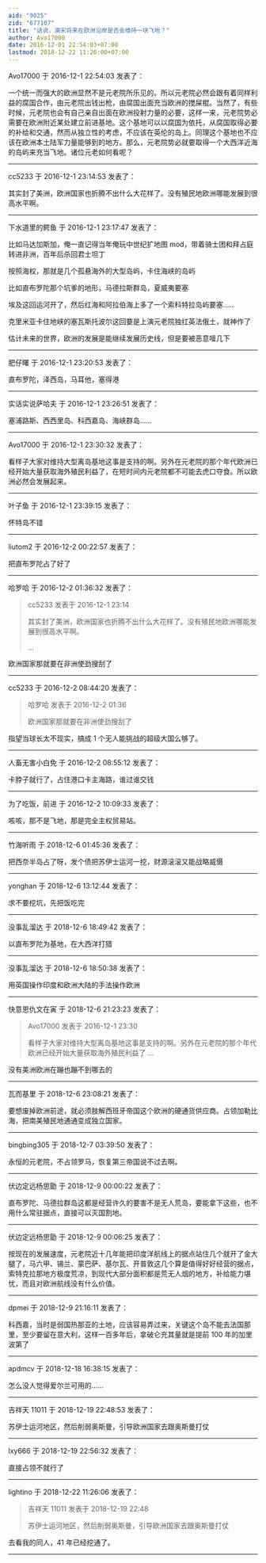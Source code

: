 ```yaml
---
aid: "9025"
zid: "677107"
title: "话说，澳宋将来在欧洲沿岸是否会维持一块飞地？"
author: Avo17000
date: 2016-12-01 22:54:03+07:00
lastmod: 2018-12-22 11:26:00+07:00
---
```


Avo17000 于 2016-12-1 22:54:03 发表了：

一个统一而强大的欧洲显然不是元老院所乐见的。所以元老院必然会跟有着同样利益的腐国合作，由元老院出钱出枪，由腐国出面充当欧洲的搅屎棍。当然了，有些时候，元老院也会有自己亲自出面在欧洲投射力量的必要，这样一来，元老院势必需要在欧洲附近某处建立前进基地。这个基地可以以腐国为依托，从腐国取得必要的补给和交通，然而从独立性的考虑，不应该在英伦的岛上。同理这个基地也不应该在欧洲本土陆军力量能够到的地方。那么，元老院势必就要取得一个大西洋近海的岛屿来充当飞地。诸位元老如何看呢？

---

cc5233 于 2016-12-1 23:14:53 发表了：

其实封了美洲，欧洲国家也折腾不出什么大花样了。没有殖民地欧洲哪能发展到很高水平啊。

---

下水道里的鳄鱼 于 2016-12-1 23:17:47 发表了：

比如马达加斯加，俺一直记得当年俺玩中世纪扩地图 mod，带着骑士团和拜占庭转进非洲，百年后杀回君士坦丁

按照海权，那就是几个孤悬海外的大型岛屿，卡住海峡的岛屿

比如直布罗陀那个坑爹的地形，马德拉斯群岛，夏威夷要塞

埃及这回运河开了，然后红海和阿拉伯海上多了一个索科特拉岛屿要塞……

克里米亚卡住地峡的塞瓦斯托波尔这回要是上演元老院独扛英法俄土，就神作了

估计未来的世界，欧洲的发展是能继续发展历史线，但是要被恶意噎几下

---

肥仔曙 于 2016-12-1 23:20:53 发表了：

直布罗陀，泽西岛，马耳他，塞得港

---

实话实说萨哈夫 于 2016-12-1 23:26:51 发表了：

塞浦路斯、西西里岛、科西嘉岛、海峡群岛……

---

Avo17000 于 2016-12-1 23:30:32 发表了：

看样子大家对维持大型离岛基地这事是支持的啊。另外在元老院的那个年代欧洲已经开始大量获取海外殖民利益了，在短时间内元老院都不可能去虎口夺食。所以欧洲必然会发展起来。

---

叶子鱼 于 2016-12-1 23:39:15 发表了：

怀特岛不错

---

liutom2 于 2016-12-2 00:22:57 发表了：

把直布罗陀占了好了

---

哈罗哈 于 2016-12-2 01:36:32 发表了：

> cc5233 发表于 2016-12-1 23:14
>
> 其实封了美洲，欧洲国家也折腾不出什么大花样了。没有殖民地欧洲哪能发展到很高水平啊。
>
> ...

欧洲国家那就要在非洲使劲搜刮了

---

cc5233 于 2016-12-2 08:44:20 发表了：

> 哈罗哈 发表于 2016-12-2 01:36
>
> 欧洲国家那就要在非洲使劲搜刮了

指望当球长太不现实，搞成 1 个无人能挑战的超级大国么够了。

---

人畜无害小白免 于 2016-12-2 08:55:12 发表了：

卡脖子就行了，占住港口卡主海路，谁过谁交钱

---

为了吃饭，前进 于 2016-12-2 10:09:33 发表了：

咳咳，那不是飞地，那是完全主权贸易站。

---

竹海听雨 于 2018-12-6 01:45:36 发表了：

把西奈半岛占了呀，发个债把苏伊士运河一挖，财源滚滚又能战略威慑

---

yonghan 于 2018-12-6 13:12:44 发表了：

求不要挖坑，先把饭吃完

---

没事乱溜达 于 2018-12-6 18:49:42 发表了：

以直布罗陀为基地，在大西洋打猎

---

没事乱溜达 于 2018-12-6 18:50:38 发表了：

用英国操作印度和欧洲大陆的手法操作欧洲

---

快意恩仇文在寅 于 2018-12-6 21:23:23 发表了：

> Avo17000 发表于 2016-12-1 23:30
>
> 看样子大家对维持大型离岛基地这事是支持的啊。另外在元老院的那个年代欧洲已经开始大量获取海外殖民利益了 ...

没有美洲欧洲在蹦也蹦不到哪去的

---

瓦而基里 于 2018-12-6 23:08:21 发表了：

要想废掉欧洲前途，就必须肢解西班牙帝国这个欧洲的硬通货供应商。占领加勒比海，把南美殖民地通通变成独立国家。

---

bingbing305 于 2018-12-7 03:39:50 发表了：

永恒的元老院，不占领罗马，恢复第三帝国说不过去啊。

---

伏边定远杨思勖 于 2018-12-9 00:00:22 发表了：

直布罗陀、马德拉群岛这都是经营许久的要害不是无人荒岛，要能拿下这些，也不用什么常驻据点，直接可以灭国割地。

---

伏边定远杨思勖 于 2018-12-9 00:06:25 发表了：

按现在的发展速度，元老院近十几年能把印度洋航线上的据点站住几个就开了金大腿了，马六甲、锡兰、蒙巴萨、基尔瓦、开普敦这几个算是值得好好经营的据点，索特克拉那地方极度荒凉，到现代大部分面积都是荒无人烟的地方，补给能力堪忧，而且对欧洲航线没有什么价值。

---

dpmei 于 2018-12-9 21:16:11 发表了：

科西嘉，当时是弱国热那亚的土地，应该容易弄过来，关键这个岛不能去法国那里，至少要留在意大利，这样一百多年后，拿破仑充其量就是提前 100 年的加里波第了

---

apdmcv 于 2018-12-18 16:38:15 发表了：

怎么没人觉得爱尔兰可用的……

---

吉祥天 11011 于 2018-12-19 22:48:53 发表了：

苏伊士运河地区，然后削弱奥斯曼，引导欧洲国家去跟奥斯曼打仗

---

lxy666 于 2018-12-19 22:56:32 发表了：

直接占领不就行了

---

lightino 于 2018-12-22 11:26:06 发表了：

> 吉祥天 11011 发表于 2018-12-19 22:48
>
> 苏伊士运河地区，然后削弱奥斯曼，引导欧洲国家去跟奥斯曼打仗

去看我的同人，41 年已经挖通了。

---
